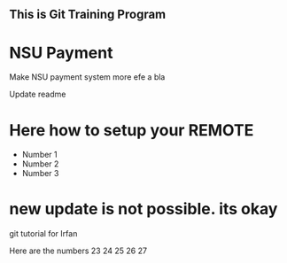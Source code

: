 ## This is Git Training Program

# NSU Payment
Make NSU payment system more efe a bla  

Update readme

# Here how to setup your REMOTE 

 * Number 1
 * Number 2
 * Number 3 

# new update is not possible. its okay


git tutorial for Irfan

Here are the numbers
23 
24
25
26
27

